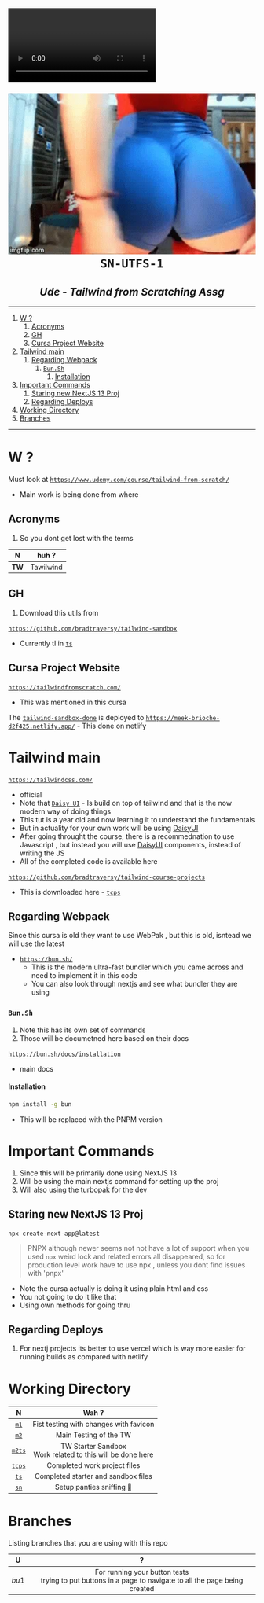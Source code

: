 ## ![](./9da09.mp4)

<img src="./322.webp" align="right" width="600">

---

<h1 align="center"><code>SN-UTFS-1</code></h1>
<h2 align="center"><i> Ude - Tailwind from Scratching Assg</i></h2>

---

1. [W ?](#w-)
   1. [Acronyms](#acronyms)
   2. [GH](#gh)
   3. [Cursa Project Website](#cursa-project-website)
2. [Tailwind main](#tailwind-main)
   1. [Regarding Webpack](#regarding-webpack)
      1. [`Bun.Sh`](#bunsh)
         1. [Installation](#installation)
3. [Important Commands](#important-commands)
   1. [Staring new NextJS 13 Proj](#staring-new-nextjs-13-proj)
   2. [Regarding Deploys](#regarding-deploys)
4. [Working Directory](#working-directory)
5. [Branches](#branches)

---

# W ?

Must look at
[`https://www.udemy.com/course/tailwind-from-scratch/`](https://www.udemy.com/course/tailwind-from-scratch/)

- Main work is being done from where

## Acronyms

1. So you dont get lost with the terms

|   N    |   huh ?   |
| :----: | :-------: |
| **TW** | Tawilwind |

## GH

1. Download this utils from

[`https://github.com/bradtraversy/tailwind-sandbox`](https://github.com/bradtraversy/tailwind-sandbox)

- Currently tl in [`ts`](./ts)

## Cursa Project Website

[`https://tailwindfromscratch.com/`](https://tailwindfromscratch.com/)

- This was mentioned in this cursa

The [`tailwind-sandbox-done`](./ts/tailwind-sandbox-done/) is deployed to [`https://meek-brioche-d2f425.netlify.app/`](https://meek-brioche-d2f425.netlify.app/) - This done on netlify

# Tailwind main

[`https://tailwindcss.com/`](https://tailwindcss.com/)

- official
- Note that [`Daisy UI`](https://daisyui.com/) - Is build on top of tailwind and that is the now modern way of doing things
- This tut is a year old and now learning it to understand the fundamentals
- But in actuality for your own work will be using [DaisyUI](https://daisyui.com/)
- After going throught the course, there is a recommednation to use Javascript , but instead you will use [DaisyUI](https://daisyui.com/) components, instead of writing the JS
- All of the completed code is available here

[`https://github.com/bradtraversy/tailwind-course-projects`](https://github.com/bradtraversy/tailwind-course-projects)

- This is downloaded here - [`tcps`](./tcps/)

## Regarding Webpack

Since this cursa is old they want to use WebPak , but this is old, isntead we will use the latest

- [`https://bun.sh/`](https://bun.sh/)
  - This is the modern ultra-fast bundler which you came across and need to implement it in this code
  - You can also look through nextjs and see what bundler they are using

### `Bun.Sh`

1. Note this has its own set of commands
2. Those will be documetned here based on their docs

[`https://bun.sh/docs/installation`](https://bun.sh/docs/installation)

- main docs

#### Installation

```sh
npm install -g bun
```

- This will be replaced with the PNPM version

# Important Commands

1. Since this will be primarily done using NextJS 13
2. Will be using the main nextjs command for setting up the proj
3. Will also using the turbopak for the dev

## Staring new NextJS 13 Proj

```
npx create-next-app@latest
```

> PNPX although newer seems not not have a lot of support when you used `npx` weird lock and related errors all disappeared, so for production level work have to use npx , unless you dont find issues with 'pnpx'

- Note the cursa actually is doing it using plain html and css
- You not going to do it like that
- Using own methods for going thru

## Regarding Deploys

1. For nextj projects its better to use vercel which is way more easier for running builds as compared with netlify

# Working Directory

|         N         |                             Wah ?                              |
| :---------------: | :------------------------------------------------------------: |
|   [`m1`](./m1/)   |             Fist testing with changes with favicon             |
|   [`m2`](./m2/)   |                     Main Testing of the TW                     |
| [`m2ts`](./m2ts/) | TW Starter Sandbox <br> Work related to this will be done here |
| [`tcps`](./tcps/) |                  Completed work project files                  |
|   [`ts`](./ts/)   |              Completed starter and sandbox files               |
|   [`sn`](./sn/)   |                   Setup panties sniffing 👃                    |

# Branches 

Listing branches that you are using with this repo 

U | ? 
|:--:|:--:|
$bu1$ | For running your button tests <br> trying to put buttons in a page to navigate to all the  page being created 
